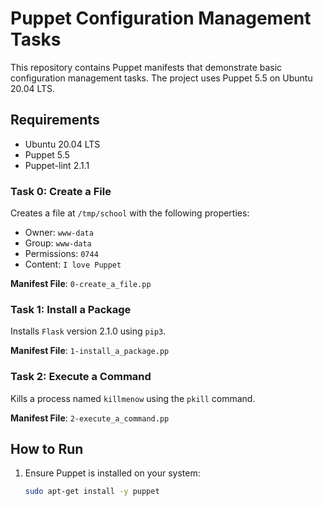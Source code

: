 # Puppet Configuration Management Tasks

This repository contains Puppet manifests that demonstrate basic configuration management tasks. The project uses Puppet 5.5 on Ubuntu 20.04 LTS.

## Requirements

- Ubuntu 20.04 LTS
- Puppet 5.5
- Puppet-lint 2.1.1

### Task 0: Create a File

Creates a file at `/tmp/school` with the following properties:
- Owner: `www-data`
- Group: `www-data`
- Permissions: `0744`
- Content: `I love Puppet`

**Manifest File**: `0-create_a_file.pp`

### Task 1: Install a Package

Installs `Flask` version 2.1.0 using `pip3`.

**Manifest File**: `1-install_a_package.pp`

### Task 2: Execute a Command

Kills a process named `killmenow` using the `pkill` command.

**Manifest File**: `2-execute_a_command.pp`

## How to Run

1. Ensure Puppet is installed on your system:
   ```bash
   sudo apt-get install -y puppet


